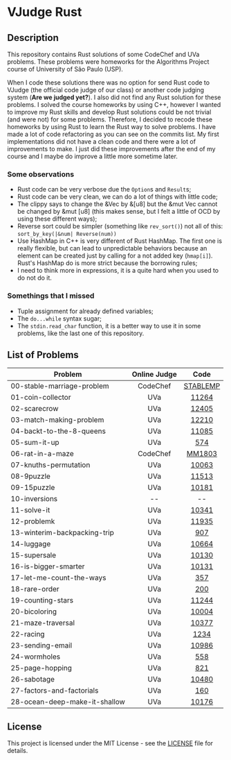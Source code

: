# VJudge Rust

## Description

This repository contains Rust solutions of some CodeChef and UVa problems.
These problems were homeworks for the Algorithms Project course of University
of São Paulo (USP).

When I code these solutions there was no option for send Rust code to VJudge
(the official code judge of our class) or another code judging system
(**Are we judged yet?**). I also did not find any Rust solution for these
problems. I solved the course homeworks by using C++, however I wanted to
improve my Rust skills and develop Rust solutions could be not trivial (and
were not) for some problems. Therefore, I decided to recode these homeworks by
using Rust to learn the Rust way to solve problems. I have made a lot of code
refactoring as you can see on the commits list. My first implementations did
not have a clean code and there were a lot of improvements to make. I just did
these improvements after the end of my course and I maybe do improve a little
more sometime later.


### Some observations

- Rust code can be very verbose due the `Option`s and `Result`s;
- Rust code can be very clean, we can do a lot of things with little code;
- The clippy says to change the &Vec<u8> by &[u8] but the &mut Vec<u8> cannot be changed by &mut [u8] (this makes sense, but I felt a little of OCD by using these different ways);
- Reverse sort could be simpler (something like `rev_sort()`) not all of this: `sort_by_key(|&num| Reverse(num))`
- Use HashMap in C++ is very different of Rust HashMap. The first one is really flexible, but can lead to unpredictable behaviors because an element can be created just by calling for a not added key (`hmap[i]`). Rust's HashMap do is more strict because the borrowing rules;
- I need to think more in expressions, it is a quite hard when you used to do not do it.


### Somethings that I missed

- Tuple assignment for already defined variables;
- The `do...while` syntax sugar;
- The `stdin.read_char` function, it is a better way to use it in some problems, like the last one of this repository.


## List of Problems

| Problem | Online Judge | Code |
|---|:-:|:-:|
| 00-stable-marriage-problem    | CodeChef | [STABLEMP](https://www.codechef.com/problems/STABLEMP) |
| 01-coin-collector             | UVa      | [11264](https://onlinejudge.org/index.php?option=com_onlinejudge&Itemid=8&page=show_problem&problem=2231) |
| 02-scarecrow                  | UVa      | [12405](https://onlinejudge.org/index.php?option=com_onlinejudge&Itemid=8&page=show_problem&problem=3836) |
| 03-match-making-problem       | UVa      | [12210](https://onlinejudge.org/index.php?option=com_onlinejudge&Itemid=8&page=show_problem&problem=3362) |
| 04-backt-to-the-8-queens      | UVa      | [11085](https://onlinejudge.org/index.php?option=com_onlinejudge&Itemid=8&page=show_problem&problem=2026) |
| 05-sum-it-up                  | UVa      | [574](https://onlinejudge.org/index.php?option=com_onlinejudge&Itemid=8&page=show_problem&problem=515) |
| 06-rat-in-a-maze              | CodeChef | [MM1803](https://www.codechef.com/problems/MM1803) |
| 07-knuths-permutation         | UVa      | [10063](https://onlinejudge.org/index.php?option=com_onlinejudge&Itemid=8&page=show_problem&problem=1004) |
| 08-9puzzle                    | UVa      | [11513](https://onlinejudge.org/index.php?option=onlinejudge&page=show_problem&problem=2508) |
| 09-15puzzle                   | UVa      | [10181](https://onlinejudge.org/index.php?option=onlinejudge&Itemid=8&page=show_problem&problem=1122) |
| 10-inversions                 |    --    |  --  |
| 11-solve-it                   | UVa      | [10341](https://onlinejudge.org/index.php?option=onlinejudge&page=show_problem&problem=1282) |
| 12-problemk                   | UVa      | [11935](https://onlinejudge.org/index.php?option=onlinejudge&page=show_problem&problem=3086) |
| 13-winterim-backpacking-trip  | UVa      | [907](https://onlinejudge.org/index.php?option=onlinejudge&page=show_problem&problem=848) |
| 14-luggage                    | UVa      | [10664](https://onlinejudge.org/index.php?option=com_onlinejudge&Itemid=8&page=show_problem&problem=1605) |
| 15-supersale                  | UVa      | [10130](https://onlinejudge.org/index.php?option=com_onlinejudge&Itemid=8&category=13&page=show_problem&problem=10712) |
| 16-is-bigger-smarter          | UVa      | [10131](https://onlinejudge.org/index.php?option=onlinejudge&Itemid=8&page=show_problem&problem=1072) |
| 17-let-me-count-the-ways      | UVa      | [357](https://onlinejudge.org/index.php?option=com_onlinejudge&Itemid=8&category=24&page=show_problem&problem=293) |
| 18-rare-order                 | UVa      | [200](https://onlinejudge.org/index.php?option=onlinejudge&page=show_problem&problem=136) |
| 19-counting-stars             | UVa      | [11244](https://onlinejudge.org/index.php?option=onlinejudge&Itemid=8&page=show_problem&problem=2201) |
| 20-bicoloring                 | UVa      | [10004](https://onlinejudge.org/index.php?option=onlinejudge&Itemid=8&page=show_problem&problem=945) |
| 21-maze-traversal             | UVa      | [10377](https://onlinejudge.org/index.php?option=com_onlinejudge&Itemid=8&page=show_problem&problem=1318) |
| 22-racing                     | UVa      | [1234](https://onlinejudge.org/index.php?option=com_onlinejudge&Itemid=8&page=show_problem&problem=3675) |
| 23-sending-email              | UVa      | [10986](https://onlinejudge.org/index.php?option=com_onlinejudge&Itemid=8&page=show_problem&problem=1927) |
| 24-wormholes                  | UVa      | [558](https://onlinejudge.org/index.php?option=onlinejudge&Itemid=8&page=show_problem&problem=499) |
| 25-page-hopping               | UVa      | [821](https://onlinejudge.org/index.php?option=onlinejudge&page=show_problem&problem=762) |
| 26-sabotage                   | UVa      | [10480](https://onlinejudge.org/index.php?option=onlinejudge&page=show_problem&problem=1421) |
| 27-factors-and-factorials     | UVa      | [160](https://onlinejudge.org/index.php?option=com_onlinejudge&Itemid=8&page=show_problem&problem=96) |
| 28-ocean-deep-make-it-shallow | UVa      | [10176](https://onlinejudge.org/index.php?option=onlinejudge&Itemid=8&page=show_problem&problem=1117) |

## License

This project is licensed under the MIT License - see the [LICENSE](LICENSE)
file for details.
